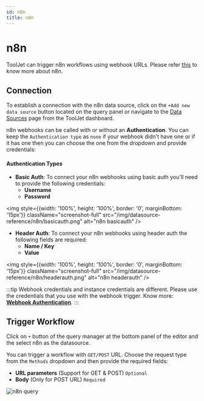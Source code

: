 ```yaml
---
id: n8n
title: n8n
---
```


# n8n

ToolJet can trigger n8n workflows using webhook URLs. Please refer [this](https://docs.n8n.io/) to know more about n8n.

<div style={{paddingTop:'24px', paddingBottom:'24px'}}>

## Connection

To establish a connection with the n8n data source, click on the `+Add new data source` button located on the query panel or navigate to the [Data Sources](https://docs.tooljet.com/docs/data-sources/overview) page from the ToolJet dashboard.

n8n webhooks can be called with or without an **Authentication**. You can keep the `Authentication type` as `none` if your webhook didn't have one or if it has one then you can choose the one from the dropdown and provide credentials:

#### Authentication Types
- **Basic Auth**: To connect your n8n webhooks using basic auth you'll need to provide the following credentials:
    - **Username**
    - **Password**

<div style={{textAlign: 'center'}}>

<img style={{width: '100%', height: '100%', border: '0', marginBottom: '15px'}} className="screenshot-full" src="/img/datasource-reference/n8n/basicauth.png" alt="n8n basicauth"  />

</div>

- **Header Auth**: To connect your n8n webhooks using header auth the following fields are required:
    - **Name / Key**
    - **Value**

<div style={{textAlign: 'center'}}>

<img style={{width: '100%', height: '100%', border: '0', marginBottom: '15px'}} className="screenshot-full" src="/img/datasource-reference/n8n/headerauth.png" alt="n8n headerauth"  />

</div>

:::tip
Webhook credentials and instance credentials are different. Please use the credentials that you use with the webhook trigger. Know more: **[Webhook Authentication](https://docs.n8n.io/nodes/n8n-nodes-base.webhook/#:~:text=then%20gets%20deactivated.-,Authentication,-%3A%20The%20Webhook%20node)**.
:::

</div>

<div style={{paddingTop:'24px', paddingBottom:'24px'}}>

## Trigger Workflow

Click on `+` button of the query manager at the bottom panel of the editor and the select n8n as the datasource.

You can trigger a workflow with `GET/POST` URL. Choose the request type from the `Methods` dropdown and then provide the required fields:
  - **URL parameters** (Support for GET & POST) `Optional`
  - **Body** (Only for POST URL) `Required`


<img className="screenshot-full" src="/img/datasource-reference/n8n/query.png" alt="n8n query" />

</div>